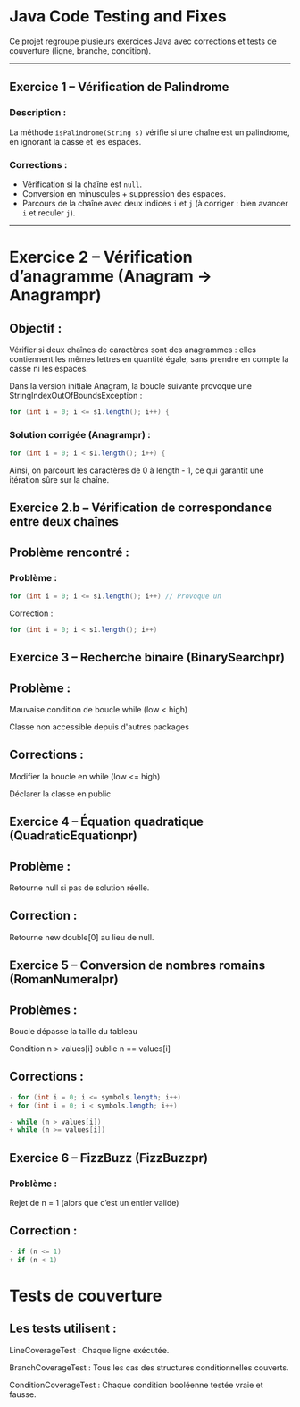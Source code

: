 # Java Code Testing and Fixes

Ce projet regroupe plusieurs exercices Java avec corrections et tests de couverture (ligne, branche, condition).

---

## Exercice 1 – Vérification de Palindrome

### Description :
La méthode `isPalindrome(String s)` vérifie si une chaîne est un palindrome, en ignorant la casse et les espaces.

### Corrections :
- Vérification si la chaîne est `null`.
- Conversion en minuscules + suppression des espaces.
- Parcours de la chaîne avec deux indices `i` et `j` (à corriger : bien avancer `i` et reculer `j`).

---
# Exercice 2 – Vérification d’anagramme (Anagram → Anagrampr)
## Objectif :
Vérifier si deux chaînes de caractères sont des anagrammes : elles contiennent les mêmes lettres en quantité égale, sans prendre en compte la casse ni les espaces.

Dans la version initiale Anagram, la boucle suivante provoque une StringIndexOutOfBoundsException :
```java
for (int i = 0; i <= s1.length(); i++) {
```
### Solution corrigée (Anagrampr) :
```java
for (int i = 0; i < s1.length(); i++) {
```
Ainsi, on parcourt les caractères de 0 à length - 1, ce qui garantit une itération sûre sur la chaîne.

## Exercice 2.b – Vérification de correspondance entre deux chaînes
## Problème rencontré :

### Problème :
```java
for (int i = 0; i <= s1.length(); i++) // Provoque un
```
Correction :

```java
for (int i = 0; i < s1.length(); i++)
```
## Exercice 3 – Recherche binaire (BinarySearchpr)
## Problème :
Mauvaise condition de boucle while (low < high)

Classe non accessible depuis d'autres packages

## Corrections :
Modifier la boucle en while (low <= high)

Déclarer la classe en public

## Exercice 4 – Équation quadratique (QuadraticEquationpr)
## Problème :
Retourne null si pas de solution réelle.

## Correction :
Retourne new double[0] au lieu de null.

## Exercice 5 – Conversion de nombres romains (RomanNumeralpr)
## Problèmes :
Boucle dépasse la taille du tableau

Condition n > values[i] oublie n == values[i]

## Corrections :
```java
- for (int i = 0; i <= symbols.length; i++)
+ for (int i = 0; i < symbols.length; i++)

- while (n > values[i])
+ while (n >= values[i])

```
## Exercice 6 – FizzBuzz (FizzBuzzpr)
### Problème :
Rejet de n = 1 (alors que c’est un entier valide)

## Correction :
```java
- if (n <= 1)
+ if (n < 1)
```
# Tests de couverture
## Les tests utilisent :

LineCoverageTest : Chaque ligne exécutée.

BranchCoverageTest : Tous les cas des structures conditionnelles couverts.

ConditionCoverageTest : Chaque condition booléenne testée vraie et fausse.
